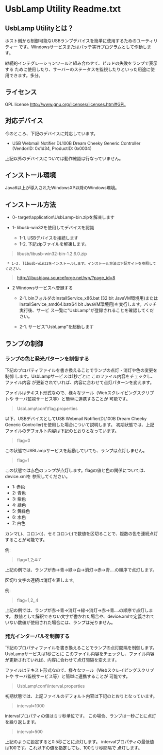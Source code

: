 

# UsbLamp Utility Readme.txt

## UsbLamp Utilityとは？

ホスト側から制御可能なUSBランプデバイスを簡単に使用するためのユーティリティー
です。Windowsサービスまたはバッチ実行プログラムとして作動します。

継続的インテグレーションツールと組み合わせて、ビルドの失敗をランプで表示する
ために使用したり、サーバーのステータスを監視したりといった用途に使用できます。多分。

## ライセンス

GPL license
http://www.gnu.org/licenses/licenses.html#GPL

## 対応デバイス

今のところ、下記のデバイスに対応しています。

  * USB Webmail Notifier
DL100B Dream Cheeky Generic Controller
(VendorID: 0x1d34, ProductID: 0x0004)

上記以外のデバイスについては動作確認は行なっていません。


## インストール環境

Java6以上が導入されたWindowsXP以降のWindows環境。


## インストール方法
   * 0- target\application\UsbLamp-bin.zipを解凍します

   * 1- libusb-win32を使用してデバイスを認識
     * 1-1. USBデバイスを接続します
     * 1-2. 下記zipファイルを解凍します。

  >libusb/libusb-win32-bin-1.2.6.0.zip

     * 1-3. libusb-win32をインストールします。インストール方法は下記サイトを参照してください。

  > http://libusbjava.sourceforge.net/wp/?page_id=8


  * 2 Windowsサービスへ登録する
     * 2-1. binフォルダのInstallService\_x86.bat (32 bit JavaVM環境用)または
InstallService\_amd64.bat(64 bit JavaVM環境用)を実行します。バッチ実行後、サービ
ス一覧に"UsbLamp"が登録されることを確認してください。

     * 2-1. サービス"UsbLamp"を起動します


## ランプの制御

### ランプの色と発光パターンを制御する

下記のプロパティファイルを書き換えることでランプの点灯・消灯や色の変更を制御
します。UsbLampサービスは1秒ごとに このファイル内容をチェックし、ファイル内容
が更新されていれば、内容に合わせて点灯パターンを変えます。

ファイルはテキスト形式なので、様々なツール（Webスクレイピングスクリプトや
サーバ監視サービス等）と簡単に連携することが 可能です。

> UsbLamp\conf\flag.properties
  
以下、USBデバイスとしてUSB Webmail Notifier(DL100B Dream Cheeky Generic Controller)を使用した場合について説明します。
初期状態では、上記ファイルのデフォルト内容は下記のとおりとなっています。

> flag=0

  この状態でUSBLampサービスを起動していても、ランプは点灯しません。
> flag=1

この状態では赤色のランプが点灯します。flagの値と色の関係については、device.xmlを
  参照してください。

 * 1: 赤色
 * 2: 青色
 * 3: 紫色
 * 4: 緑色
 * 5: 黄緑色
 * 6: 水色
 * 7: 白色

カンマ(,)、コロン(:)、セミコロン(;)で数値を区切ることで、複数の色を連続点灯することが可能です。

例: 
> flag=1,2;4:7

上記の例では、ランプが赤->青->緑->白->消灯->赤->青....の順序で点灯します。

区切り文字の連続は消灯を表します。

例: 
> flag=1,2,,4

上記の例では、ランプが赤->青->消灯->緑->消灯->赤->青....の順序で点灯します。
数値として解釈できない文字が書かれた場合や、device.xmlで定義されていない数値が使用された場合には、ランプは光りません。

### 発光インターバルを制御する

下記のプロパティファイルを書き換えることでランプの点灯間隔を制御します。
UsbLampサービスは1秒ごとに このファイル内容をチェックし、ファイル内容
が更新されていれば、内容に合わせて点灯間隔を変えます。

ファイルはテキスト形式なので、様々なツール（Webスクレイピングスクリプトや
サーバ監視サービス等）と簡単に連携することが 可能です。

> UsbLamp\conf\interval.properties

初期状態では、上記ファイルのデフォルト内容は下記のとおりとなっています。

> interval=1000

intervalプロパティの値はミリ秒単位です。
この場合、ランプは一秒ごとに点灯を繰り返します。

> interval=500

上記のように設定すると0.5秒ごとに点灯します。
intervalプロパティの最低値は100です。これ以下の値を指定しても、100ミリ秒間隔で
点灯します。
